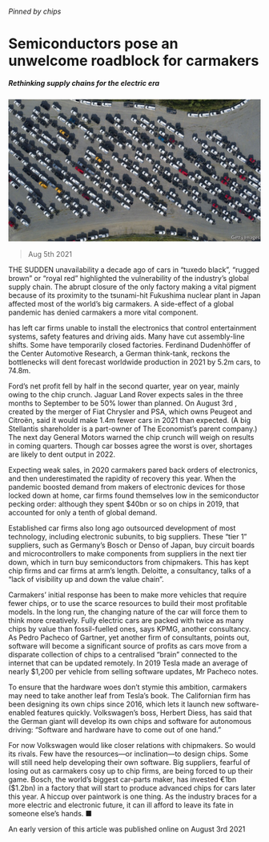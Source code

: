 ###### Pinned by chips

# Semiconductors pose an unwelcome roadblock for carmakers 

##### Rethinking supply chains for the electric era 

![image](images/20210807_wbp001.jpg) 

> Aug 5th 2021 

THE SUDDEN unavailability a decade ago of cars in “tuxedo black”, “rugged brown” or “royal red” highlighted the vulnerability of the industry’s global supply chain. The abrupt closure of the only factory making a vital pigment because of its proximity to the tsunami-hit Fukushima nuclear plant in Japan affected most of the world’s big carmakers. A side-effect of a global pandemic has denied carmakers a more vital component.

 has left car firms unable to install the electronics that control entertainment systems, safety features and driving aids. Many have cut assembly-line shifts. Some have temporarily closed factories. Ferdinand Dudenhöffer of the Center Automotive Research, a German think-tank, reckons the bottlenecks will dent forecast worldwide production in 2021 by 5.2m cars, to 74.8m.


Ford’s net profit fell by half in the second quarter, year on year, mainly owing to the chip crunch. Jaguar Land Rover expects sales in the three months to September to be 50% lower than planned. On August 3rd , created by the merger of Fiat Chrysler and PSA, which owns Peugeot and Citroën, said it would make 1.4m fewer cars in 2021 than expected. (A big Stellantis shareholder is a part-owner of The Economist’s parent company.) The next day General Motors warned the chip crunch will weigh on results in coming quarters. Though car bosses agree the worst is over, shortages are likely to dent output in 2022.

Expecting weak sales, in 2020 carmakers pared back orders of electronics, and then underestimated the rapidity of recovery this year. When the pandemic boosted demand from makers of electronic devices for those locked down at home, car firms found themselves low in the semiconductor pecking order: although they spent $40bn or so on chips in 2019, that accounted for only a tenth of global demand.

Established car firms also long ago outsourced development of most technology, including electronic subunits, to big suppliers. These “tier 1” suppliers, such as Germany’s Bosch or Denso of Japan, buy circuit boards and microcontrollers to make components from suppliers in the next tier down, which in turn buy semiconductors from chipmakers. This has kept chip firms and car firms at arm’s length. Deloitte, a consultancy, talks of a “lack of visibility up and down the value chain”.

Carmakers’ initial response has been to make more vehicles that require fewer chips, or to use the scarce resources to build their most profitable models. In the long run, the changing nature of the car will force them to think more creatively. Fully electric cars are packed with twice as many chips by value than fossil-fuelled ones, says KPMG, another consultancy. As Pedro Pacheco of Gartner, yet another firm of consultants, points out, software will become a significant source of profits as cars move from a disparate collection of chips to a centralised “brain” connected to the internet that can be updated remotely. In 2019 Tesla made an average of nearly $1,200 per vehicle from selling software updates, Mr Pacheco notes.

To ensure that the hardware woes don’t stymie this ambition, carmakers may need to take another leaf from Tesla’s book. The Californian firm has been designing its own chips since 2016, which lets it launch new software-enabled features quickly. Volkswagen’s boss, Herbert Diess, has said that the German giant will develop its own chips and software for autonomous driving: “Software and hardware have to come out of one hand.”

For now Volkswagen would like closer relations with chipmakers. So would its rivals. Few have the resources—or inclination—to design chips. Some will still need help developing their own software. Big suppliers, fearful of losing out as carmakers cosy up to chip firms, are being forced to up their game. Bosch, the world’s biggest car-parts maker, has invested €1bn ($1.2bn) in a factory that will start to produce advanced chips for cars later this year. A hiccup over paintwork is one thing. As the industry braces for a more electric and electronic future, it can ill afford to leave its fate in someone else’s hands. ■

An early version of this article was published online on August 3rd 2021

